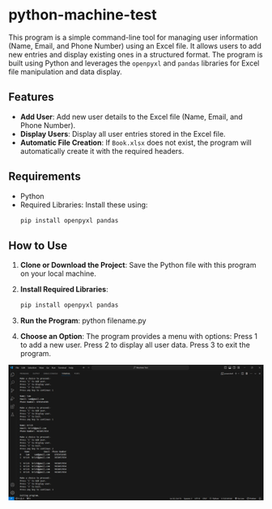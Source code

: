# python-machine-test

This program is a simple command-line tool for managing user information (Name, Email, and Phone Number) using an Excel file. It allows users to add new entries and display existing ones in a structured format. The program is built using Python and leverages the `openpyxl` and `pandas` libraries for Excel file manipulation and data display.

## Features

- **Add User**: Add new user details to the Excel file (Name, Email, and Phone Number).
- **Display Users**: Display all user entries stored in the Excel file.
- **Automatic File Creation**: If `Book.xlsx` does not exist, the program will automatically create it with the required headers.

## Requirements

- Python
- Required Libraries: Install these using:
  ```bash
  pip install openpyxl pandas
  ```

## How to Use

1. **Clone or Download the Project**: Save the Python file with this program on your local machine.

2. **Install Required Libraries**:

   ```bash
   pip install openpyxl pandas

   ```

3. **Run the Program**: python filename.py

4. **Choose an Option**: The program provides a menu with options:
   Press 1 to add a new user.
   Press 2 to display all user data.
   Press 3 to exit the program.

![Program Screenshot](images/screenshot.png)
